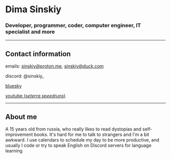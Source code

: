 # Dima Sinskiy

### Developer, programmer, coder, computer engineer, IT specialist and more

---
## Contact information

emails: sinskiy@proton.me, sinskiy@duck.com

discord: @sinskiy_

[bluesky](https://bsky.app/profile/sinskiy.bsky.social)

[youtube (*seterra speedruns*)](https://youtube.com/@sinskiy_)

---

## About me

A 15 years old from russia, who really likes to read dystopias and self-improvement books. It's hard for me to talk to strangers and I'm a bit awkward. I use calendars to schedule my day to be more productive, and usually I code or try to speak English on Discord servers for language learning
